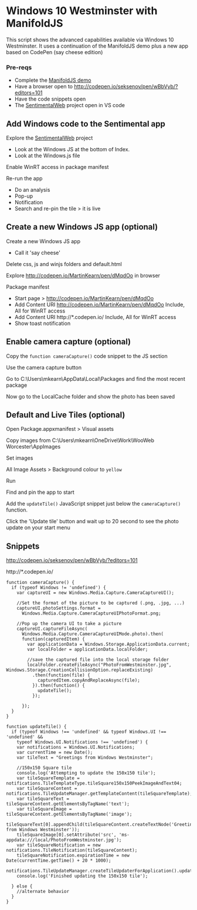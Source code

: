 
# Windows 10 Westminster with ManifoldJS
This script shows the advanced capabilities available via Windows 10 Westminster. It uses a continuation of the ManifoldJS demo plus a new app based on CodePen (say cheese edition)

### Pre-reqs
* Complete the [ManifoldJS demo](ManifoldJS.md) 
* Have a browser open to http://codepen.io/seksenov/pen/wBbVyb/?editors=101
* Have the code snippets open
* The [SentimentalWeb](https://github.com/martinkearn/SentimentalWeb) project open in VS code 

## Add Windows code to the Sentimental app
Explore the [SentimentalWeb](https://github.com/martinkearn/SentimentalWeb) project
* Look at the Windows JS at the bottom of Index.
* Look at the Windows.js file

Enable WinRT access in package manifest

Re-run the app
* Do an analysis
* Pop-up
* Notification
* Search and re-pin the tile > it is live

## Create a new Windows JS app (optional)
Create a new Windows JS app
* Call it 'say cheese'

Delete css, js and winjs folders and default.html

Explore http://codepen.io/MartinKearn/pen/dMqdOo in browser

Package manifest
* Start page > http://codepen.io/MartinKearn/pen/dMqdOo
* Add Content URI http://codepen.io/MartinKearn/pen/dMqdOo Include, All for WinRT access
* Add Content URI http://*.codepen.io/ Include, All for WinRT access
* Show toast notification

## Enable camera capture (optional)
Copy the `function cameraCapture()` code snippet to the JS section

Use the camera capture button

Go to C:\Users\mkearn\AppData\Local\Packages and find the most recent package

Now go to the LocalCache folder and show the photo has been saved

## Default and Live Tiles (optional)
Open Package.appxmanifest > Visual assets

Copy images from C:\Users\mkearn\OneDrive\Work\WooWeb Worcester\AppImages

Set images

All Image Assets > Background colour to `yellow`

Run

Find and pin the app to start

Add the `updateTile()` JavaScript snippet just below the `cameraCapture()` function.

Click the 'Update tile' button and wait up to 20 second to see the photo update on your start menu

## Snippets

http://codepen.io/seksenov/pen/wBbVyb/?editors=101

http://*.codepen.io/

```
function cameraCapture() {
  if (typeof Windows != 'undefined') {
    var captureUI = new Windows.Media.Capture.CameraCaptureUI();

    //Set the format of the picture to be captured (.png, .jpg, ...) 
    captureUI.photoSettings.format =
      Windows.Media.Capture.CameraCaptureUIPhotoFormat.png;

    //Pop up the camera UI to take a picture 
    captureUI.captureFileAsync(
      Windows.Media.Capture.CameraCaptureUIMode.photo).then(
      function(capturedItem) {
        var applicationData = Windows.Storage.ApplicationData.current;
        var localFolder = applicationData.localFolder;

        //save the captured file into the local storage folder
        localFolder.createFileAsync("PhotoFromWestminster.jpg", Windows.Storage.CreationCollisionOption.replaceExisting)
          .then(function(file) {
            capturedItem.copyAndReplaceAsync(file);
          }).then(function() {
            updateTile();
          });

      });
  }
}
```

```
function updateTile() {
  if (typeof Windows !== 'undefined' && typeof Windows.UI !== 'undefined' &&
    typeof Windows.UI.Notifications !== 'undefined') {
    var notifications = Windows.UI.Notifications;
    var currentTime = new Date();
    var tileText = "Greetings from Windows Westminster";

    //150x150 Square tile
    console.log('Attempting to update the 150x150 tile');
    var tileSquareTemplate = notifications.TileTemplateType.tileSquare150x150PeekImageAndText04;
    var tileSquareContent = notifications.TileUpdateManager.getTemplateContent(tileSquareTemplate);
    var tileSquareText = tileSquareContent.getElementsByTagName('text');
    var tileSquareImage = tileSquareContent.getElementsByTagName('image');
    tileSquareText[0].appendChild(tileSquareContent.createTextNode('Greetings from Windows Westminster'));
    tileSquareImage[0].setAttribute('src', 'ms-appdata:///local/PhotoFromWestminster.jpg');
    var tileSquareNotification = new notifications.TileNotification(tileSquareContent);
    tileSquareNotification.expirationTime = new Date(currentTime.getTime() + 20 * 1000);
    notifications.TileUpdateManager.createTileUpdaterForApplication().update(tileSquareNotification);
    console.log('Finished updating the 150x150 tile');

  } else {
    //alternate behavior
  }
}
```